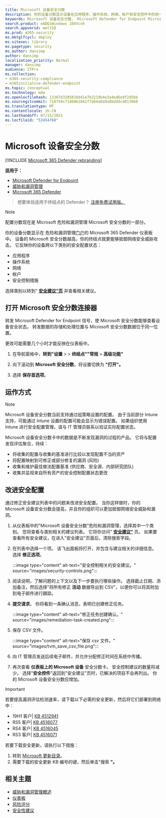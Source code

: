```yaml
---
title: Microsoft 设备安全分数
description: 你的设备分数显示设备在应用程序、操作系统、网络、帐户和安全控件中的统一安全配置状态。
keywords: Microsoft 设备安全分数， Microsoft Defender for Endpoint Microsoft 设备安全分数， 安全分数， 配置分数， 危险和漏洞管理， 安全控制， 改进机会， 一段时间的安全配置分数， 安全状况， 基线
search.product: eADQiWindows 10XVcnh
search.appverid: met150
ms.prod: m365-security
ms.mktglfcycl: deploy
ms.sitesec: library
ms.pagetype: security
ms.author: dansimp
author: dansimp
localization_priority: Normal
manager: dansimp
audience: ITPro
ms.collection:
- m365-security-compliance
- m365initiative-defender-endpoint
ms.topic: conceptual
ms.technology: mde
ms.openlocfilehash: 13307d3205818d41e7b2219b4e3a4ed6e9f2d5bb
ms.sourcegitcommit: 718759c7146062841f7eb4a0a9a8bdddce0139b0
ms.translationtype: MT
ms.contentlocale: zh-CN
ms.lasthandoff: 07/15/2021
ms.locfileid: "53454768"
---
```

# <a name="microsoft-secure-score-for-devices"></a>Microsoft 设备安全分数

[!INCLUDE [Microsoft 365 Defender rebranding](../../includes/microsoft-defender.md)]

**适用于：**

- [Microsoft Defender for Endpoint](https://go.microsoft.com/fwlink/?linkid=2154037)
- [威胁和漏洞管理](next-gen-threat-and-vuln-mgt.md)
- [Microsoft 365 Defender](https://go.microsoft.com/fwlink/?linkid=2118804)

> 想要体验适用于终结点的 Defender？ [注册免费试用版。](https://www.microsoft.com/microsoft-365/windows/microsoft-defender-atp?ocid=docs-wdatp-pullalerts-abovefoldlink) 


>[!NOTE]
> 配置分数现在是 Microsoft 危险和漏洞管理 Microsoft 安全分数的一部分。

你的设备分数显示在 危险和漏洞管理[门户](tvm-dashboard-insights.md)的 Microsoft 365 Defender 仪表板中。 设备的 Microsoft 安全分数越高，你的终结点就更能够抵御网络安全威胁攻击。 它反映你的设备跨以下类别的安全配置状态：

- 应用程序
- 操作系统
- 网络
- 帐户
- 安全控制措施

选择类别以转到" [**安全建议"页**](tvm-security-recommendation.md) 并查看相关建议。

## <a name="turn-on-the-microsoft-secure-score-connector"></a>打开 Microsoft 安全分数连接器

转发 Microsoft Defender for Endpoint 信号，使 Microsoft 安全分数能够查看设备安全状态。 转发数据的存储和处理位置与 Microsoft 安全分数数据位于同一位置。

更改可能需要几个小时才能反映在仪表板中。

1. 在导航窗格中，**转到"设置**  >    >  **终结点""常规**  >  **高级功能"** 

2. 向下滚动到 **Microsoft 安全分数**，将设置切换为 **"打开"。**

3. 选择 **保存首选项**。

## <a name="how-it-works"></a>运作方式

>[!NOTE]
> Microsoft 设备安全分数当前支持通过组策略设置的配置。 由于当前部分 Intune 支持，可能通过 Intune 设置的配置可能会显示为错误配置。 如果组织使用 Intune 进行安全配置管理，请与 IT 管理员联系以验证实际配置状态。

Microsoft 设备安全分数卡中的数据是不断发现漏洞的过程的产品。 它将与配置发现评估聚合，持续：

- 将收集的配置与收集的基准进行比较以发现配置不当的资产
- 将配置映射到可修正或部分修复的漏洞 (风险) 
- 收集和维护最佳做法配置基准 (供应商、安全源、内部研究团队) 
- 收集并监视来自所有资产的安全控制配置状态更改

## <a name="improve-your-security-configuration"></a>改进安全配置

通过修正安全建议列表中的问题来改进安全配置。 当你这样做时，你的 Microsoft 设备安全分数会提高，并且你的组织可以更加抵御网络安全威胁和漏洞。

1. 从仪表板中的"Microsoft 设备安全分数"危险和漏洞管理，选择其中一个类别。 您将查看与类别相关的建议列表。 它将你访问" [**安全建议"**](tvm-security-recommendation.md) 页。 如果要查看所有安全建议，在进入"安全建议"页面后，清除搜索字段。

2. 在列表中选择一个项。 该飞出面板将打开，并包含与建议相关的详细信息。 选择 **修正选项**。

   :::image type="content" alt-text="安全控制相关的安全建议。" source="images/security-controls.png":::

3. 阅读说明，了解问题的上下文以及下一步要执行哪些操作。 选择截止日期、添加备注，然后选择"将所有修正 **活动** 数据导出到 CSV"，以便你可以将其附加到电子邮件进行跟踪。

4. **提交请求**。 你将看到一条确认消息，表明已创建修正任务。

   :::image type="content" alt-text="修正任务创建确认。" source="images/remediation-task-created.png":::

5. 保存 CSV 文件。

   :::image type="content" alt-text="保存 csv 文件。" source="images/tvm_save_csv_file.png":::

6. 向 IT 管理员发送后续电子邮件，并允许分配修正时间在系统中传播。

7. 再次查看 **仪表板上的 Microsoft 设备** 安全分数卡。 安全控制建议的数量将减少。 选择"**安全控件**"返回到"安全建议"页时，已解决的项目不会再列出。 你的 Microsoft 设备安全分数应增加。

>[!IMPORTANT]
>若要提高漏洞评估检测速率，请下载以下必需的安全更新，然后将它们部署到网络中：
>- 19H1 客户| [KB 4512941](https://support.microsoft.com/help/4512941/windows-10-update-kb4512941)
>- RS5 客户| [KB 4516077](https://support.microsoft.com/help/4516077/windows-10-update-kb4516077)
>- RS4 客户| [KB 4516045](https://support.microsoft.com/help/4516045/windows-10-update-kb4516045)
>- RS3 客户| [KB 4516071](https://support.microsoft.com/help/4516071/windows-10-update-kb4516071)
>
>若要下载安全更新，请执行以下措施：
>1. 转到 [Microsoft 更新目录](https://www.catalog.update.microsoft.com/home.aspx)。
>2. 需要下载的安全更新 KB 编号的键，然后单击"搜索 **"。**  

## <a name="related-topics"></a>相关主题

- [威胁和漏洞管理概述](next-gen-threat-and-vuln-mgt.md)
- [仪表板](tvm-dashboard-insights.md)
- [风险评分](tvm-exposure-score.md)
- [安全性建议](tvm-security-recommendation.md)
